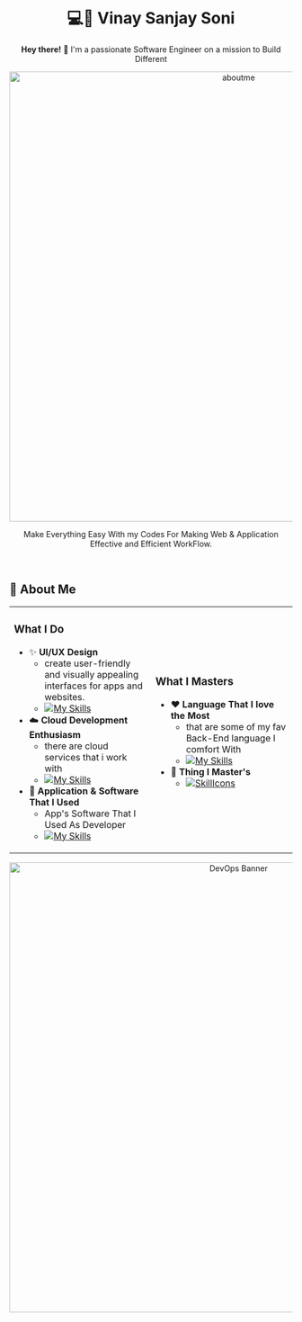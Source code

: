 # <div align="center">💻💭 **Vinay Sanjay Soni**</div>

<div align="center">
  <p><strong>Hey there!</strong> 👋 I'm a passionate Software Engineer on a mission to Build Different</p>
</div>

<div align="center">

<img src="https://gcdnb.pbrd.co/images/UhlIUSUJlowS.png" alt="aboutme" width="800px">

</div>

<div align="center">
  <p>Make Everything Easy With my Codes For Making Web & Application Effective and Efficient WorkFlow.</p>
</div>

<br>

## 💫 About Me
<div align="center">
<table>
  
<tr>
<td width="50%">

### What I Do
- ✨ **UI/UX Design**
  - create user-friendly and visually appealing interfaces for apps and websites.
  - [![My Skills](https://skillicons.dev/icons?i=figma,flutter,wordpress,ps,xd&perline=5)](https://skillicons.dev)
- ☁️ **Cloud Development Enthusiasm**
  - there are cloud services that i work with
  - [![My Skills](https://skillicons.dev/icons?i=aws,gcp,azure,firebase&perline=5)](https://skillicons.dev)
- 📝 **Application & Software That I Used**
  - App's Software That I Used As Developer 
  - [![My Skills](https://skillicons.dev/icons?i=windows,vscode,idea,codepen,notion,androidstudio,apple,bash,linkedin,github&perline=5)](https://skillicons.dev)

</td>
<td width="50%">

### What I Masters
- ❤️ **Language That I love the Most**
  - that are some of my fav Back-End language I comfort With
  - [![My Skills](https://skillicons.dev/icons?i=nodejs,java,python,ruby,cs,net,php,go,swift,kotlin,rust,haskell,perl,dart,crystal&perline=5)](https://skillicons.dev)
- 👾 **Thing I Master's**
  - [![SkillIcons](https://skillicons.dev/icons?i=js,ts,html,css,c,cpp,tailwind,vue,nuxt,mongodb,prisma,docker&perline=6)](https://skillicons.dev)

</td>
</tr>

</table>
</div>
<div align="center">
  <img src="https://i.postimg.cc/jqBZ9NLw/image-2.png" alt="DevOps Banner" width="800px">
</div>
